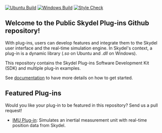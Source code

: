 [![Ubuntu Build](https://github.com/learn-orolia/skydel-plug-ins/actions/workflows/ubuntu_build.yml/badge.svg)](https://github.com/learn-orolia/skydel-plug-ins/actions/workflows/ubuntu_build.yml)
[![Windows Build](https://github.com/learn-orolia/skydel-plug-ins/actions/workflows/windows_build.yml/badge.svg)](https://github.com/learn-orolia/skydel-plug-ins/actions/workflows/windows_build.yml)
[![Style Check](https://github.com/learn-orolia/skydel-plug-ins/actions/workflows/style_check.yml/badge.svg)](https://github.com/learn-orolia/skydel-plug-ins/actions/workflows/style_check.yml)

## Welcome to the Public Skydel Plug-ins Github repository!

With plug-ins, users can develop features and integrate them to the Skydel user interface and the real-time simulation engine. In Skydel's context, a plug-in is a dynamic library (*.so* on Ubuntu and *.dll* on Windows).

This repository contains the Skydel Plug-ins Software Development Kit (SDK) and multiple plug-in examples.

See [documentation](https://skydel.gitbook.io/skydel-plug-ins-documentation/) to have more details on how to get started.

## Featured Plug-ins

Would you like your plug-in to be featured in this repository? Send us a pull request!

- [IMU Plug-in](https://github.com/learn-orolia/skydel-plug-ins/tree/master/source/example/imu_plugin): Simulates an inertial measurement unit with real-time position data from Skydel.
